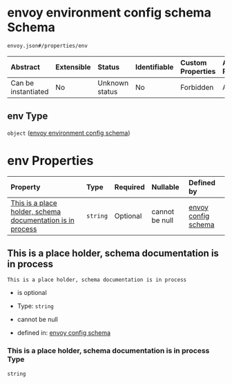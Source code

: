 # envoy environment config schema Schema

```txt
envoy.json#/properties/env
```



| Abstract            | Extensible | Status         | Identifiable | Custom Properties | Additional Properties | Access Restrictions | Defined In                                               |
| :------------------ | :--------- | :------------- | :----------- | :---------------- | :-------------------- | :------------------ | :------------------------------------------------------- |
| Can be instantiated | No         | Unknown status | No           | Forbidden         | Allowed               | none                | [envoy.json\*](../out/envoy.json "open original schema") |

## env Type

`object` ([envoy environment config schema](envoy-properties-envoy-environment-config-schema.md))

# env Properties

| Property                                                                                                                 | Type     | Required | Nullable       | Defined by                                                                                                                                                                                                                                         |
| :----------------------------------------------------------------------------------------------------------------------- | :------- | :------- | :------------- | :------------------------------------------------------------------------------------------------------------------------------------------------------------------------------------------------------------------------------------------------- |
| [This is a place holder, schema documentation is in process](#this-is-a-place-holder-schema-documentation-is-in-process) | `string` | Optional | cannot be null | [envoy config schema](envoy-properties-envoy-environment-config-schema-properties-this-is-a-place-holder-schema-documentation-is-in-process.md "envoy.json#/properties/env/properties/This is a place holder, schema documentation is in process") |

## This is a place holder, schema documentation is in process



`This is a place holder, schema documentation is in process`

* is optional

* Type: `string`

* cannot be null

* defined in: [envoy config schema](envoy-properties-envoy-environment-config-schema-properties-this-is-a-place-holder-schema-documentation-is-in-process.md "envoy.json#/properties/env/properties/This is a place holder, schema documentation is in process")

### This is a place holder, schema documentation is in process Type

`string`
